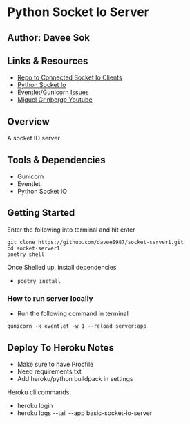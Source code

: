 # Python Socket Io Server

## Author: Davee Sok

## Links & Resources

- [Repo to Connected Socket Io Clients](https://github.com/daveeS987/socket-client1)
- [Python Socket Io](https://python-socketio.readthedocs.io/en/latest/server.html)
- [Eventlet/Gunicorn Issues](https://github.com/eventlet/eventlet/issues/702)
- [Miguel Grinberge Youtube](https://www.youtube.com/playlist?list=PLCuWRxjbgFnPZTBMYbz9UNGvTLNggRMjb)

## Overview

A socket IO server

## Tools & Dependencies

- Gunicorn
- Eventlet
- Python Socket IO

## Getting Started

Enter the following into terminal and hit enter

```iterm
git clone https://github.com/daveeS987/socket-server1.git
cd socket-server1
poetry shell
```

Once Shelled up, install dependencies

- `poetry install`

### How to run server locally

- Run the following command in terminal

```iterm
gunicorn -k eventlet -w 1 --reload server:app
```

## Deploy To Heroku Notes

- Make sure to have Procfile
- Need requirements.txt
- Add heroku/python buildpack in settings

Heroku cli commands:

- heroku login
- heroku logs --tail --app basic-socket-io-server
